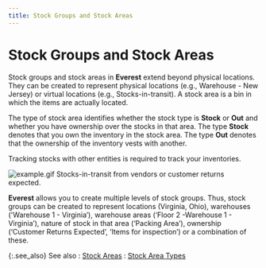 ```yaml
---
title: Stock Groups and Stock Areas
---
```


# Stock Groups and Stock Areas


Stock groups and stock areas in **Everest**  extend beyond physical locations. They can be created to represent physical  locations (e.g., Warehouse - New Jersey) or virtual locations (e.g., Stocks-in-transit).  A stock area is a bin in which the items are actually located.


The type of stock area identifies whether the stock type is **Stock**  or **Out** and whether you have ownership  over the stocks in that area. The type **Stock**  denotes that you own the inventory in the stock area. The type **Out**  denotes that the ownership of the inventory vests with another.


Tracking stocks with other entities is required to track your inventories.


![example.gif]({{site.wm_baseurl}}/img/example.gif) Stocks-in-transit  from vendors or customer returns expected.


**Everest** allows you to create  multiple levels of stock groups. Thus, stock groups can be created to  represent locations (Virginia, Ohio), warehouses ('Warehouse 1 - Virginia’),  warehouse areas (‘Floor 2 -Warehouse 1 - Virginia’),  nature of stock in that area (‘Packing Area’),  ownership (‘Customer Returns Expected’,  ‘Items for inspection’)  or a combination of these.


{:.see_also}
See also
: [Stock  Areas]({{site.sc_chm}}/options/miscellaneous-set-up/stock-areas/stock_areas_setup.html)
: [Stock  Area Types]({{site.sc_chm}}/options/miscellaneous-set-up/stock-areas/stock_area_types.html)

